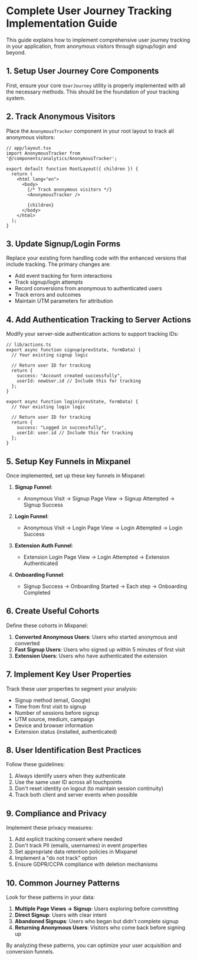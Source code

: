 # Complete User Journey Tracking Implementation Guide

This guide explains how to implement comprehensive user journey tracking in your application, from anonymous visitors through signup/login and beyond.

## 1. Setup User Journey Core Components

First, ensure your core `UserJourney` utility is properly implemented with all the necessary methods. This should be the foundation of your tracking system.

## 2. Track Anonymous Visitors

Place the `AnonymousTracker` component in your root layout to track all anonymous visitors:

```tsx
// app/layout.tsx
import AnonymousTracker from '@/components/analytics/AnonymousTracker';

export default function RootLayout({ children }) {
  return (
    <html lang="en">
      <body>
        {/* Track anonymous visitors */}
        <AnonymousTracker />
        
        {children}
      </body>
    </html>
  );
}
```

## 3. Update Signup/Login Forms

Replace your existing form handling code with the enhanced versions that include tracking. The primary changes are:

- Add event tracking for form interactions
- Track signup/login attempts
- Record conversions from anonymous to authenticated users
- Track errors and outcomes
- Maintain UTM parameters for attribution

## 4. Add Authentication Tracking to Server Actions

Modify your server-side authentication actions to support tracking IDs:

```tsx
// lib/actions.ts
export async function signup(prevState, formData) {
  // Your existing signup logic
  
  // Return user ID for tracking
  return {
    success: "Account created successfully",
    userId: newUser.id // Include this for tracking
  };
}

export async function login(prevState, formData) {
  // Your existing login logic
  
  // Return user ID for tracking
  return {
    success: "Logged in successfully",
    userId: user.id // Include this for tracking
  };
}
```

## 5. Setup Key Funnels in Mixpanel

Once implemented, set up these key funnels in Mixpanel:

1. **Signup Funnel**:
   - Anonymous Visit → Signup Page View → Signup Attempted → Signup Success

2. **Login Funnel**:
   - Anonymous Visit → Login Page View → Login Attempted → Login Success

3. **Extension Auth Funnel**:
   - Extension Login Page View → Login Attempted → Extension Authenticated

4. **Onboarding Funnel**:
   - Signup Success → Onboarding Started → Each step → Onboarding Completed

## 6. Create Useful Cohorts

Define these cohorts in Mixpanel:

1. **Converted Anonymous Users**: Users who started anonymous and converted
2. **Fast Signup Users**: Users who signed up within 5 minutes of first visit
3. **Extension Users**: Users who have authenticated the extension

## 7. Implement Key User Properties

Track these user properties to segment your analysis:

- Signup method (email, Google)
- Time from first visit to signup
- Number of sessions before signup
- UTM source, medium, campaign
- Device and browser information
- Extension status (installed, authenticated)

## 8. User Identification Best Practices

Follow these guidelines:

1. Always identify users when they authenticate
2. Use the same user ID across all touchpoints
3. Don't reset identity on logout (to maintain session continuity)
4. Track both client and server events when possible

## 9. Compliance and Privacy

Implement these privacy measures:

1. Add explicit tracking consent where needed
2. Don't track PII (emails, usernames) in event properties
3. Set appropriate data retention policies in Mixpanel
4. Implement a "do not track" option
5. Ensure GDPR/CCPA compliance with deletion mechanisms

## 10. Common Journey Patterns

Look for these patterns in your data:

1. **Multiple Page Views → Signup**: Users exploring before committing
2. **Direct Signup**: Users with clear intent
3. **Abandoned Signups**: Users who began but didn't complete signup
4. **Returning Anonymous Users**: Visitors who come back before signing up

By analyzing these patterns, you can optimize your user acquisition and conversion funnels.
